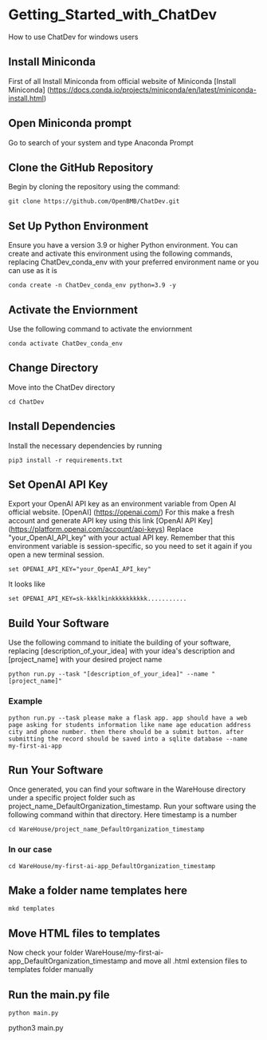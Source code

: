 # Getting_Started_with_ChatDev
How to use ChatDev for windows users

## Install Miniconda
First of all Install Miniconda from official website of Miniconda [Install Miniconda] (https://docs.conda.io/projects/miniconda/en/latest/miniconda-install.html)

## Open Miniconda prompt
Go to search of your system and type Anaconda Prompt

## Clone the GitHub Repository
Begin by cloning the repository using the command:

```
git clone https://github.com/OpenBMB/ChatDev.git
```
## Set Up Python Environment
Ensure you have a version 3.9 or higher Python environment. You can create and activate this environment using the following commands, replacing ChatDev_conda_env with your preferred environment name or you can use as it is

```
conda create -n ChatDev_conda_env python=3.9 -y
```

## Activate the Enviornment
Use the following command to activate the enviornment

```
conda activate ChatDev_conda_env
```

## Change Directory
Move into the ChatDev directory

```
cd ChatDev
```

## Install Dependencies
Install the necessary dependencies by running

```
pip3 install -r requirements.txt
```

## Set OpenAI API Key
Export your OpenAI API key as an environment variable from Open AI official website. [OpenAI] (https://openai.com/) For this make a fresh account and generate API key using this link [OpenAI API Key] (https://platform.openai.com/account/api-keys)
Replace "your_OpenAI_API_key" with your actual API key. Remember that this environment variable is session-specific, so you need to set it again if you open a new terminal session.

```
set OPENAI_API_KEY="your_OpenAI_API_key"
```

It looks like
```
set OPENAI_API_KEY=sk-kkklkinkkkkkkkkkk...........
```

## Build Your Software
Use the following command to initiate the building of your software, replacing [description_of_your_idea] with your idea's description and [project_name] with your desired project name

```
python run.py --task "[description_of_your_idea]" --name "[project_name]"
```
### Example
```
python run.py --task please make a flask app. app should have a web page asking for students information like name age education address city and phone number. then there should be a submit button. after submitting the record should be saved into a sqlite database --name my-first-ai-app
```

## Run Your Software
Once generated, you can find your software in the WareHouse directory under a specific project folder such as project_name_DefaultOrganization_timestamp. Run your software using the following command within that directory. Here timestamp is a number

```
cd WareHouse/project_name_DefaultOrganization_timestamp
```

### In our case

```
cd WareHouse/my-first-ai-app_DefaultOrganization_timestamp
```

## Make a folder name templates here

```
mkd templates
```

## Move HTML files to templates
Now check your folder WareHouse/my-first-ai-app_DefaultOrganization_timestamp and move all .html extension files to templates folder manually

## Run the main.py file

```
python main.py
```
python3 main.py
